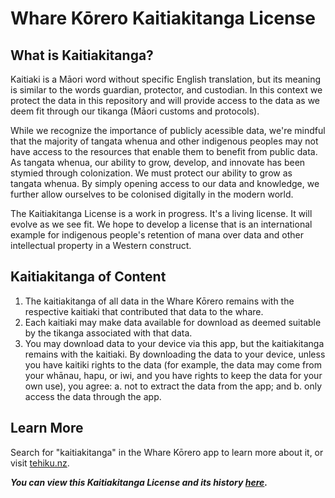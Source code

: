 # Whare Kōrero Kaitiakitanga License #

## What is Kaitiakitanga?
Kaitiaki is a Māori word without specific English translation, but its meaning is similar to the words guardian, protector, and custodian. In this context we protect the data in this repository and will provide access to the data as we deem fit through our tikanga (Māori customs and protocols).

While we recognize the importance of publicly acessible data, we're mindful that the majority of tangata whenua and other indigenous peoples may not have access to the resources that enable them to benefit from public data. As tangata whenua, our ability to grow, develop, and innovate has been stymied through colonization. We must protect our ability to grow as tangata whenua. By simply opening access to our data and knowledge, we further allow ourselves to be colonised digitally in the modern world.

The Kaitiakitanga License is a work in progress. It's a living license. It will evolve as we see fit. We hope to develop a license that is an international example for indigenous people's retention of mana over data and other intellectual property in a Western construct.

## Kaitiakitanga of Content ##

  1. The kaitiakitanga of all data in the Whare Kōrero remains with the respective kaitiaki that contributed that data to the whare.
  2. Each kaitiaki may make data available for download as deemed suitable by the tikanga associated with that data.
  3. You may download data to your device via this app, but the kaitiakitanga remains with the kaitiaki. By downloading the data to your device, unless you have kaitiki rights to the data (for example, the data may come from your whānau, hapu, or iwi, and you have rights to keep the data for your own use), you agree:
    a. not to extract the data from the app; and
    b. only access the data through the app.

## Learn More

Search for "kaitiakitanga" in the Whare Kōrero app to learn more about it, or visit [tehiku.nz](https://tehiku.nz/search?q=kaitiakitanga).

***You can view this Kaitiakitanga License and its history [here](https://github.com/TeHikuMedia/Kaitiakitanga-License/blob/tumu/wharekorero_app.md).***
